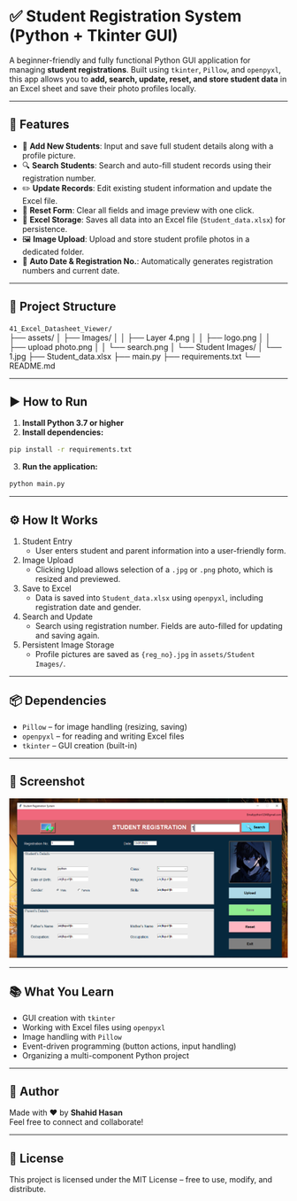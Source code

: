 # ✅ Student Registration System (Python + Tkinter GUI)

A beginner-friendly and fully functional Python GUI application for managing **student registrations**. Built using `tkinter`, `Pillow`, and `openpyxl`, this app allows you to **add, search, update, reset, and store student data** in an Excel sheet and save their photo profiles locally.

---

## 📌 Features

- 📝 **Add New Students**: Input and save full student details along with a profile picture.
- 🔍 **Search Students**: Search and auto-fill student records using their registration number.
- ✏️ **Update Records**: Edit existing student information and update the Excel file.
- 🧹 **Reset Form**: Clear all fields and image preview with one click.
- 💾 **Excel Storage**: Saves all data into an Excel file (`Student_data.xlsx`) for persistence.
- 🖼️ **Image Upload**: Upload and store student profile photos in a dedicated folder.
- 📅 **Auto Date & Registration No.**: Automatically generates registration numbers and current date.

---

## 📂 Project Structure

`41_Excel_Datasheet_Viewer/`  
├── assets/
│ ├── Images/
│ │ ├── Layer 4.png
│ │ ├── logo.png
│ │ ├── upload photo.png
│ │ └── search.png
│ └── Student Images/
│   └── 1.jpg
├── Student_data.xlsx
├── main.py
├── requirements.txt
└── README.md

---

## ▶️ How to Run

1. **Install Python 3.7 or higher**
2. **Install dependencies:**

```bash
pip install -r requirements.txt
```
3. **Run the application:**

```bash
python main.py
```

---

## ⚙️ How It Works

1. Student Entry
    - User enters student and parent information into a user-friendly form.
2. Image Upload
    - Clicking Upload allows selection of a `.jpg` or `.png` photo, which is resized and previewed.
3. Save to Excel
    - Data is saved into `Student_data.xlsx` using `openpyxl`, including registration date and gender.
4. Search and Update
    - Search using registration number. Fields are auto-filled for updating and saving again.
5. Persistent Image Storage
    - Profile pictures are saved as `{reg_no}.jpg` in `assets/Student Images/`.

---

## 📦 Dependencies

- `Pillow` – for image handling (resizing, saving)
- `openpyxl` – for reading and writing Excel files
- `tkinter` – GUI creation (built-in)

---

## 📸 Screenshot

![Student Registration System](assets/screenshot.png)

---

## 📚 What You Learn

- GUI creation with `tkinter`
- Working with Excel files using `openpyxl`
- Image handling with `Pillow`
- Event-driven programming (button actions, input handling)
- Organizing a multi-component Python project

---

## 👤 Author

Made with ❤️ by **Shahid Hasan**  
Feel free to connect and collaborate!

---

## 📄 License

This project is licensed under the MIT License – free to use, modify, and distribute.